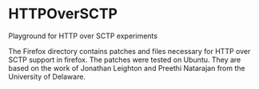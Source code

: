 # HTTPOverSCTP
Playground for HTTP over SCTP experiments

The Firefox directory contains patches and files necessary for HTTP over SCTP support in firefox. The patches were tested on Ubuntu. They are based on the work of Jonathan Leighton and Preethi Natarajan from the University of Delaware.
